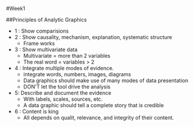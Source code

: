 #Week1

##Principles of Analytic Graphics
* 1 : Show comparisions
* 2 : Show causality, mechanism, explanation, systematic structure
    - Frame works
* 3 : Show multivariate data
    - Multivariate = more than 2 variables
    - The real word = variables > 2
* 4 : Integrate multiple modes of evidence.
    - integrate words, numbers, images, diagrams
    - Data graphics should make use of many modes of data presentation
    - DON'T let the tool drive the analysis
* 5: Describe and document the evidence
    - With labels, scales, sources, etc.
    - A data graphic should tell a complete story that is credible
* 6 : Content is king
    - All depends on qualit, relevance, and integrity of their content.
